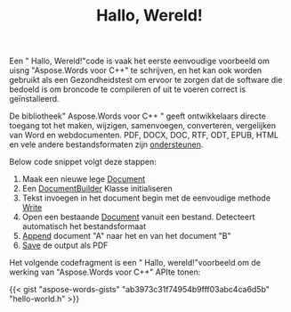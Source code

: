 ﻿---
title: Hallo, Wereld!
second_title: Eenvoudig voorbeeld hoe Aspose.Words te gebruiken voor C++
articleTitle: Hallo, Wereld!
linktitle: Hallo Wereld
description: "Maak, bewerk en sla uw eerste document op in elke ondersteunde indeling met Aspose.Words voor C++ om de eenvoud en kracht ervan in C++ te ervaren."
type: docs
weight: 15
url: /nl/cpp/hello-world/
timestamp: 2024-01-27-14-07-04
---

Een " Hallo, Wereld!"code is vaak het eerste eenvoudige voorbeeld om uisng "Aspose.Words voor C++" te schrijven, en het kan ook worden gebruikt als een Gezondheidstest om ervoor te zorgen dat de software die bedoeld is om broncode te compileren of uit te voeren correct is geïnstalleerd.

De bibliotheek" Aspose.Words voor C++ " geeft ontwikkelaars directe toegang tot het maken, wijzigen, samenvoegen, converteren, vergelijken van Word en webdocumenten. PDF, DOCX, DOC, RTF, ODT, EPUB, HTML en vele andere bestandsformaten zijn [ondersteunen](/words/cpp/supported-document-formats/).

Below code snippet volgt deze stappen:

1. Maak een nieuwe lege [Document](https://reference.aspose.com/words/cpp/aspose.words/document/)
1. Een [DocumentBuilder](https://reference.aspose.com/words/cpp/aspose.words/documentbuilder/) Klasse initialiseren
1. Tekst invoegen in het document begin met de eenvoudige methode [Write](https://reference.aspose.com/words/cpp/aspose.words/documentbuilder/write/)
1. Open een bestaande [Document](https://reference.aspose.com/words/cpp/aspose.words/document/document/) vanuit een bestand. Detecteert automatisch het bestandsformaat
1. [Append](https://reference.aspose.com/words/cpp/aspose.words/document/appenddocument/) document "A" naar het en van het document "B"
1. [Save](https://reference.aspose.com/words/cpp/aspose.words/document/save/) de output als PDF

Het volgende codefragment is een " Hallo, wereld!"voorbeeld om de werking van "Aspose.Words voor C++" APIte tonen:

{{< gist "aspose-words-gists" "ab3973c31f74954b9fff03abc4ca6d5b" "hello-world.h" >}}
